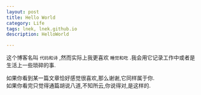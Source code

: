 ```yaml
---
layout: post
title: Hello World
category: Life
tags: lnek, lnek.github.io
description: HelloWorld

---
```

这个博客名叫 `代码和诗` ,然而实际上我更喜欢 `睡觉和吃` .我会用它记录工作中或者是生活上一些琐碎的事.

如果你看到某一篇文章恰好感觉很喜欢,那么谢谢,它同样属于你.    
如果你看完只觉得通篇胡说八道,不知所云,你说得对,是这样的.    
